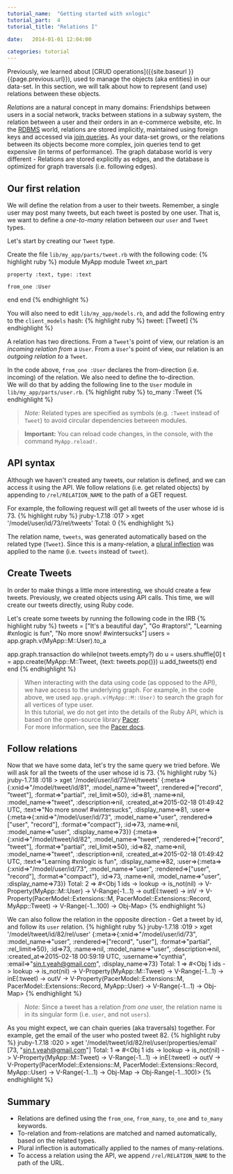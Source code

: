 ```yaml
---
tutorial_name:  "Getting started with xnlogic"
tutorial_part:  4
tutorial_title: "Relations I"

date:   2014-01-01 12:04:00

categories: tutorial
---
```


Previously, we learned about [CRUD operations]({{site.baseurl }}{{page.previous.url}}), used to manage the objects (aka entities) in our data-set. In this section, we will talk about how to represent (and use) relations between these objects.

_Relations_ are a natural concept in many domains: Friendships between users in a social network, tracks between stations in a subway system, the relation between a user and their orders in an e-commerce website, etc. In the [RDBMS](http://en.wikipedia.org/wiki/Relational_database_management_system) world, relations are stored implicitly, maintained using foreign keys and accessed via [join queries](http://en.wikipedia.org/wiki/Join_%28SQL%29). As your data-set grows, or the relations between its objects become more complex, join queries tend to get expensive (in terms of performance). The graph database world is very different - Relations are stored explicitly as edges, and the database is optimized for graph traversals (i.e. following edges).

## Our first relation

We will define the relation from a user to their tweets. Remember, a single user may post many tweets, but each tweet is posted by one user. That is, we want to define a _one-to-many_ relation between our `user` and `Tweet` types.

Let's start by creating our `Tweet` type. 

Create the file `lib/my_app/parts/tweet.rb` with the following code:
{% highlight ruby %}
module MyApp
  module Tweet
    xn_part

    property :text, type: :text

    from_one :User

  end
end
{% endhighlight %}

You will also need to edit `lib/my_app/models.rb`, and add the following entry to the `client_models` hash:
{% highlight ruby %}
tweet: [Tweet]
{% endhighlight %}

A relation has two directions. From a `Tweet`'s point of view, our relation is an _incoming relation from_ a `User`. From a `User`'s point of view, our relation is an _outgoing relation to_ a `Tweet`. 

In the code above, `from_one :User` declares the from-direction (i.e. incoming) of the relation. We also need to define the to-direction.    
We will do that by adding the following line to the `User` module in `lib/my_app/parts/user.rb`.
{% highlight ruby %}
    to_many :Tweet
{% endhighlight %}


> _Note:_ Related types are specified as symbols (e.g. `:Tweet` instead of `Tweet`) to avoid circular dependencies between modules.

> __Important:__ You can reload code changes, in the console, with the command `MyApp.reload!`.

## API syntax

Although we haven't created any tweets, our relation is defined, and we can access it using the API. We follow relations (i.e. get related objects) by appending to `/rel/RELATION_NAME` to the path of a GET request.

For example, the following request will get all tweets of the user whose id is 73.
{% highlight ruby %}
jruby-1.7.18 :017 > xget '/model/user/id/73/rel/tweets'
Total: 0
{% endhighlight %}

The relation name, `tweets`, was generated automatically based on the related type (`Tweet`). Since this is a many-relation, a [plural inflection](http://api.rubyonrails.org/classes/ActiveSupport/Inflector.html) was applied to the name (i.e. `tweets` instead of `tweet`).


## Create Tweets

In order to make things a little more interesting, we should create a few tweets. Previously, we created objects using API calls. This time, we will create our tweets directly, using Ruby code. 

Let's create some tweets by running the following code in the IRB
{% highlight ruby %}
tweets = ["It's a beautiful day", "Go #raptors!", "Learning #xnlogic is fun", "No more snow! #wintersucks"]
users = app.graph.v(MyApp::M::User).to_a

app.graph.transaction do
    while(not tweets.empty?) do
        u = users.shuffle[0]
        t = app.create(MyApp::M::Tweet, {text: tweets.pop()})
        u.add_tweets(t)
    end
end
{% endhighlight %}


> When interacting with the data using code (as opposed to the API), we have access to the underlying graph. For example, in the code above, we used `app.graph.v(MyApp::M::User)` to search the graph for all vertices of type user.    
> In this tutorial, we do not get into the details of the Ruby API, which is based on the open-source library [Pacer](https://github.com/pangloss/pacer/).    
> For more information, see the [Pacer docs](https://github.com/pangloss/pacer/wiki).


## Follow relations

Now that we have some data, let's try the same query we tried before. We will ask for all the tweets of the user whose id is 73.
{% highlight ruby %}
jruby-1.7.18 :018 > xget '/model/user/id/73/rel/tweets'
{:meta=>{:xnid=>"/model/tweet/id/81", :model_name=>"tweet", :rendered=>["record", "tweet"], :format=>"partial", :rel_limit=>50}, :id=>81, :name=>nil, :model_name=>"tweet", :description=>nil, :created_at=>2015-02-18 01:49:42 UTC, :text=>"No more snow! #wintersucks", :display_name=>81, :user=>{:meta=>{:xnid=>"/model/user/id/73", :model_name=>"user", :rendered=>["user", "record"], :format=>"compact"}, :id=>73, :name=>nil, :model_name=>"user", :display_name=>73}}
{:meta=>{:xnid=>"/model/tweet/id/82", :model_name=>"tweet", :rendered=>["record", "tweet"], :format=>"partial", :rel_limit=>50}, :id=>82, :name=>nil, :model_name=>"tweet", :description=>nil, :created_at=>2015-02-18 01:49:42 UTC, :text=>"Learning #xnlogic is fun", :display_name=>82, :user=>{:meta=>{:xnid=>"/model/user/id/73", :model_name=>"user", :rendered=>["user", "record"], :format=>"compact"}, :id=>73, :name=>nil, :model_name=>"user", :display_name=>73}}
Total: 2
 => #<Obj 1 ids -> lookup -> is_not(nil) -> V-Property(MyApp::M::User) -> V-Range(-1...1) -> outE(:tweet) -> inV -> V-Property(PacerModel::Extensions::M, PacerModel::Extensions::Record, MyApp::Tweet) -> V-Range(-1...100) -> Obj-Map>
{% endhighlight %}


We can also follow the relation in the opposite direction - Get a tweet by id, and follow its `user` relation.
{% highlight ruby %}
jruby-1.7.18 :019 > xget '/model/tweet/id/82/rel/user'
{:meta=>{:xnid=>"/model/user/id/73", :model_name=>"user", :rendered=>["record", "user"], :format=>"partial", :rel_limit=>50}, :id=>73, :name=>nil, :model_name=>"user", :description=>nil, :created_at=>2015-02-18 00:59:19 UTC, :username=>"cynthia", :email=>"sin.t.yeah@gmail.com", :display_name=>73}
Total: 1
 => #<Obj 1 ids -> lookup -> is_not(nil) -> V-Property(MyApp::M::Tweet) -> V-Range(-1...1) -> inE(:tweet) -> outV -> V-Property(PacerModel::Extensions::M, PacerModel::Extensions::Record, MyApp::User) -> V-Range(-1...1) -> Obj-Map>
{% endhighlight %}

> _Note:_ Since a tweet has a relation _from one_ user, the relation name is in its singular form (i.e. `user`, and not `users`).

As you might expect, we can chain queries (aka traversals) together. For example, get the email of the user who posted tweet 82.
{% highlight ruby %}
jruby-1.7.18 :020 > xget '/model/tweet/id/82/rel/user/properties/email'
[73, "sin.t.yeah@gmail.com"]
Total: 1
 => #<Obj 1 ids -> lookup -> is_not(nil) -> V-Property(MyApp::M::Tweet) -> V-Range(-1...1) -> inE(:tweet) -> outV -> V-Property(PacerModel::Extensions::M, PacerModel::Extensions::Record, MyApp::User) -> V-Range(-1...1) -> Obj-Map -> Obj-Range(-1...100)>
{% endhighlight %}


## Summary

 * Relations are defined using the `from_one`, `from_many`, `to_one` and `to_many` keywords.
 * To-relation and from-relations are matched and named automatically, based on the related types.
 * Plural inflection is automatically applied to the names of many-relations.
 * To access a relation using the API, we append `/rel/RELATION_NAME` to the path of the URL.